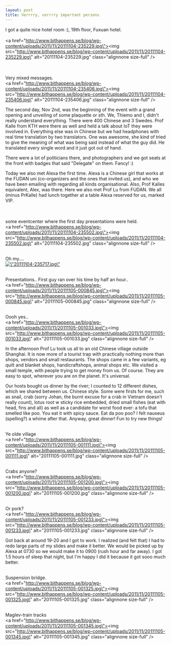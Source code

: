 ```yaml
---
layout: post
title: Verrrry, verrrry important persons
---
```


I got a quite nice hotel room :), 19th floor, Fuxuan hotel.
<br /><br /><a href=\"http://www.bithappens.se/blog/wp-content/uploads/2011/11/20111104-235229.jpg\"><img src=\"http://www.bithappens.se/blog/wp-content/uploads/2011/11/20111104-235229.jpg\" alt=\"20111104-235229.jpg\" class=\"alignnone size-full\" /></a>

<br /><br />
Very mixed messages.
<br /><a href=\"http://www.bithappens.se/blog/wp-content/uploads/2011/11/20111104-235406.jpg\"><img src=\"http://www.bithappens.se/blog/wp-content/uploads/2011/11/20111104-235406.jpg\" alt=\"20111104-235406.jpg\" class=\"alignnone size-full\" /></a>

The second day, Nov 2nd, was the beginning of the event with a grand opening and unveiling of some plaquette or sth. We, Thiemo and I, didn\'t really understand everything. There were 400 Chinese and 3 Swedes. Prof Kalle from KTH were there as well and held a talk about IoT they were involved in. Everything else was in Chinese but we had headphones with real time translation by two translators. One was awesome, she kind of tried to give the meaning of what was being said instead of what the guy did. He translated every single word and it just got out of hand.

There were a lot of politicians there, and photographers and we got seats at the front with badges that said \"Delegate\" on them. Fancy! :)
<!--more-->
Today we also met Alexa the first time. Alexa is a Chinese girl that works at the FUDAN uni (co-organizers and the ones that invited us), and who we have been emailing with regarding all kinds organisational. Also, Prof Kalles equivalent, Alex, was there. Here we also met Prof Lu from FUDAN. We all (minus PrKalle) had lunch together at a table Alexa reserved for us, marked VIP.

<br /><br />
some eventcenter where the first day presentations were held. <br />
<a href=\"http://www.bithappens.se/blog/wp-content/uploads/2011/11/20111104-235502.jpg\"><img src=\"http://www.bithappens.se/blog/wp-content/uploads/2011/11/20111104-235502.jpg\" alt=\"20111104-235502.jpg\" class=\"alignnone size-full\" /></a>



<br />
Oh my....
<br /><a href=\"http://www.bithappens.se/blog/wp-content/uploads/2011/11/20111104-235717.jpg\"><img src=\"http://www.bithappens.se/blog/wp-content/uploads/2011/11/20111104-235717.jpg\" alt=\"20111104-235717.jpg\" class=\"alignnone size-full\" /></a>


<br />Presentations.. First guy ran over his time by half an hour..
<br />
<a href=\"http://www.bithappens.se/blog/wp-content/uploads/2011/11/20111105-000845.jpg\"><img src=\"http://www.bithappens.se/blog/wp-content/uploads/2011/11/20111105-000845.jpg\" alt=\"20111105-000845.jpg\" class=\"alignnone size-full\" /></a>


<br />Oooh yes..<br /><a href=\"http://www.bithappens.se/blog/wp-content/uploads/2011/11/20111105-001033.jpg\"><img src=\"http://www.bithappens.se/blog/wp-content/uploads/2011/11/20111105-001033.jpg\" alt=\"20111105-001033.jpg\" class=\"alignnone size-full\" /></a>


In the afternoon Prof Lu took us all to an old Chinese village outside Shanghai. It is now more of a tourist trap with practically nothing more than shops, vendors and small restaurants. The shops came in a few variants, eg quilt and blanket shops, handicraftshops, animal shops etc. We visited a small temple, with people trying to get money from us. Of course. They are easy to spot, wherever you are on the planet. It\'s universal.

Our hosts bought us dinner by the river; I counted to 12 different dishes, which we shared between us. Chinese style. Some were firsts for me, such as snail, crab (sorry Johan, the burnt excuse for a crab in Vietnam doesn\'t really count), lotus root w sticky rice embedded, dried small fishes (eat with head, fins and all) as well as a candidate for worst food ever: a tofu that smelled like poo. You eat it with spicy sauce. Eat da poo poo? I felt nauseus (spelling?) a whime after that. Anyway, great dinner! Fun to try new things!


<br />Ye olde village<br /><a href=\"http://www.bithappens.se/blog/wp-content/uploads/2011/11/20111105-001111.jpg\"><img src=\"http://www.bithappens.se/blog/wp-content/uploads/2011/11/20111105-001111.jpg\" alt=\"20111105-001111.jpg\" class=\"alignnone size-full\" /></a>


<br />Crabs anyone?<br /><a href=\"http://www.bithappens.se/blog/wp-content/uploads/2011/11/20111105-001200.jpg\"><img src=\"http://www.bithappens.se/blog/wp-content/uploads/2011/11/20111105-001200.jpg\" alt=\"20111105-001200.jpg\" class=\"alignnone size-full\" /></a>


<br />Or pork?<br /><a href=\"http://www.bithappens.se/blog/wp-content/uploads/2011/11/20111105-001233.jpg\"><img src=\"http://www.bithappens.se/blog/wp-content/uploads/2011/11/20111105-001233.jpg\" alt=\"20111105-001233.jpg\" class=\"alignnone size-full\" /></a>


Got back at around 19-20 and I got to work. I realized (and felt that) I had to redo large parts of my slides and make it better. We would be picked up by Alexa at 0730 so we would make it to 0900 (rush hour and far away). I got 1.5 hours of sleep that night, but I\'m happy I did it because it got sooo much better.


<br />Suspension bridge.<br /><a href=\"http://www.bithappens.se/blog/wp-content/uploads/2011/11/20111105-001325.jpg\"><img src=\"http://www.bithappens.se/blog/wp-content/uploads/2011/11/20111105-001325.jpg\" alt=\"20111105-001325.jpg\" class=\"alignnone size-full\" /></a>


<br />Maglev-train tracks<br /><a href=\"http://www.bithappens.se/blog/wp-content/uploads/2011/11/20111105-001345.jpg\"><img src=\"http://www.bithappens.se/blog/wp-content/uploads/2011/11/20111105-001345.jpg\" alt=\"20111105-001345.jpg\" class=\"alignnone size-full\" /></a>